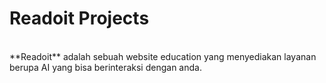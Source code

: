 <h1><b>Readoit Projects</b></h1>
<br>
**Readoit** adalah sebuah website education yang menyediakan layanan berupa AI yang bisa berinteraksi dengan anda.
